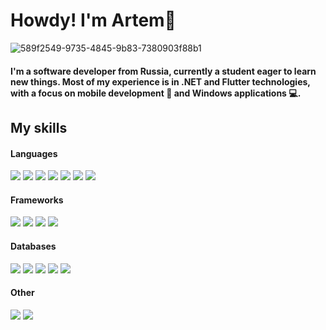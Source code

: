 # Howdy! I'm Artem👋

![589f2549-9735-4845-9b83-7380903f88b1](https://user-images.githubusercontent.com/95878097/197953080-04b1987f-a776-441f-b370-1e42b1881e7a.jpeg)

#### I'm a software developer from Russia, currently a student eager to learn new things. Most of my experience is in .NET and Flutter technologies, with a focus on mobile development 📱 and Windows applications 💻.

## My skills
#### Languages
<img src="https://img.shields.io/badge/C++-000000?style=for-the-badge&logo=Cplusplus&logoColor=00599C"/> <img src="https://img.shields.io/badge/C-000000?style=for-the-badge&logo=C&logoColor=00599C"/> <img src="https://img.shields.io/badge/Kotlin-000000?style=for-the-badge&logo=Kotlin&logoColor=7F52FF"/> <img src="https://img.shields.io/badge/Dart-000000?style=for-the-badge&logo=Dart&logoColor=0175C2"/> <img src="https://img.shields.io/badge/Python-000000?style=for-the-badge&logo=Python&logoColor=3776AB"/> <img src="https://img.shields.io/badge/JavaScript-000000?style=for-the-badge&logo=JavaScript&logoColor=F7DF1E"/> <img src="https://img.shields.io/badge/Solidity-000000?style=for-the-badge&logo=Solidity&logoColor=363636"/>
#### Frameworks 
<img src="https://img.shields.io/badge/Flutter-000000?style=for-the-badge&logo=Flutter&logoColor=02569B"/> <img src="https://img.shields.io/badge/React-000000?style=for-the-badge&logo=React&logoColor=61DAFB"/>  <img src="https://img.shields.io/badge/Vue-000000?style=for-the-badge&logo=Vue.js&logoColor=4FC08D"/> <img src="https://img.shields.io/badge/.NET MAUI-000000?style=for-the-badge&logo=.NET&logoColor=5B0BB5"/>
#### Databases
<img src="https://img.shields.io/badge/Firebase-000000?style=for-the-badge&logo=Firebase&logoColor=FFCA28"/> <img src="https://img.shields.io/badge/SQLite-000000?style=for-the-badge&logo=SQLite&logoColor=003B57"/> <img src="https://img.shields.io/badge/Realm-000000?style=for-the-badge&logo=Realm&logoColor=39477F"/> <img src="https://img.shields.io/badge/mongodb-000000?style=for-the-badge&logo=mongodb&logoColor=47A248"/> <img src="https://img.shields.io/badge/MySQL-000000?style=for-the-badge&logo=MySQL&logoColor=4479A1"/>
#### Other
<img src="https://img.shields.io/badge/notion-000000?style=for-the-badge&logo=Notion&logoColor=FFFFFF"/> <img src="https://img.shields.io/badge/gitbook-000000?style=for-the-badge&logo=GitBook&logoColor=FFFFFF"/> 
